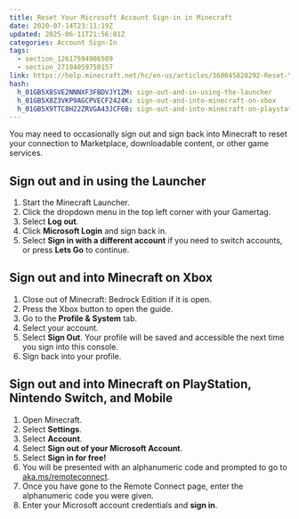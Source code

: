 ```yaml
---
title: Reset Your Microsoft Account Sign-in in Minecraft
date: 2020-07-14T23:11:19Z
updated: 2025-06-11T21:56:01Z
categories: Account Sign-In
tags:
  - section_12617594906509
  - section_27194059750157
link: https://help.minecraft.net/hc/en-us/articles/360045828292-Reset-Your-Microsoft-Account-Sign-in-in-Minecraft
hash:
  h_01GB5X8SVE2NNNXF3FBDVJY1ZM: sign-out-and-in-using-the-launcher
  h_01GB5X8Z3VKP9AGCPVECF2424K: sign-out-and-into-minecraft-on-xbox
  h_01GB5X9TTC8H22ZRVGA43JCF6B: sign-out-and-into-minecraft-on-playstation-nintendo-switch-and-mobile
---
```


You may need to occasionally sign out and sign back into Minecraft to reset your connection to Marketplace, downloadable content, or other game services.

## Sign out and in using the Launcher

1.  Start the Minecraft Launcher.
2.  Click the dropdown menu in the top left corner with your Gamertag.
3.  Select **Log out**.
4.  Click **Microsoft Login** and sign back in.
5.  Select **Sign in with a different account** if you need to switch accounts, or press **Lets Go** to continue.

## Sign out and into Minecraft on Xbox

1.  Close out of Minecraft: Bedrock Edition if it is open.
2.  Press the Xbox button to open the guide.
3.  Go to the **Profile & System** tab.
4.  Select your account.
5.  Select **Sign Out**. Your profile will be saved and accessible the next time you sign into this console.
6.  Sign back into your profile.

## Sign out and into Minecraft on PlayStation, Nintendo Switch, and Mobile

1.  Open Minecraft.
2.  Select **Settings**.
3.  Select **Account**.
4.  Select **Sign out of your Microsoft Account**.
5.  Select **Sign in for free!**
6.  You will be presented with an alphanumeric code and prompted to go to [aka.ms/remoteconnect](https://aka.ms/remoteconnect).
7.  Once you have gone to the Remote Connect page, enter the alphanumeric code you were given.
8.  Enter your Microsoft account credentials and **sign in**.
